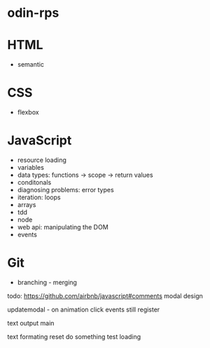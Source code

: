 # odin-rps

# HTML

-   semantic

# CSS

-   flexbox

# JavaScript

-   resource loading
-   variables
-   data types: functions -> scope -> return values
-   conditonals
-   diagnosing problems: error types
-   iteration: loops
-   arrays
-   tdd
-   node
-   web api: manipulating the DOM
-   events

# Git

-   branching - merging

todo:
https://github.com/airbnb/javascript#comments
modal design

updatemodal - on animation click events still register

text output
main

text formating
reset do something
test loading
